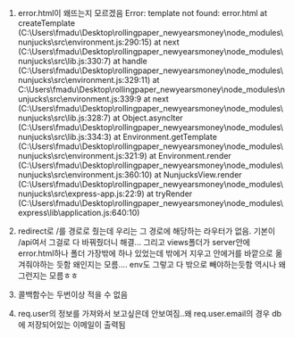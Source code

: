 



1. error.html이 왜뜨는지 모르겠음
Error: template not found: error.html
    at createTemplate (C:\Users\fmadu\Desktop\rollingpaper_newyearsmoney\node_modules\nunjucks\src\environment.js:290:15)
    at next (C:\Users\fmadu\Desktop\rollingpaper_newyearsmoney\node_modules\nunjucks\src\lib.js:330:7)
    at handle (C:\Users\fmadu\Desktop\rollingpaper_newyearsmoney\node_modules\nunjucks\src\environment.js:329:11)
    at C:\Users\fmadu\Desktop\rollingpaper_newyearsmoney\node_modules\nunjucks\src\environment.js:339:9
    at next (C:\Users\fmadu\Desktop\rollingpaper_newyearsmoney\node_modules\nunjucks\src\lib.js:328:7)
    at Object.asyncIter (C:\Users\fmadu\Desktop\rollingpaper_newyearsmoney\node_modules\nunjucks\src\lib.js:334:3)
    at Environment.getTemplate (C:\Users\fmadu\Desktop\rollingpaper_newyearsmoney\node_modules\nunjucks\src\environment.js:321:9)
    at Environment.render (C:\Users\fmadu\Desktop\rollingpaper_newyearsmoney\node_modules\nunjucks\src\environment.js:360:10)
    at NunjucksView.render (C:\Users\fmadu\Desktop\rollingpaper_newyearsmoney\node_modules\nunjucks\src\express-app.js:22:9)
    at tryRender (C:\Users\fmadu\Desktop\rollingpaper_newyearsmoney\node_modules\express\lib\application.js:640:10)

2. redirect로 /를 경로로 줬는데 우리는 그 경로에 해당하는 라우터가 없음. 기본이 /api여서 그걸로 다 바꿔줬더니 해결...
그리고 views폴더가 server안에 error.html하나 폴더 가장밖에 하나 있었는데 밖에거 지우고 안에거를 바깥으로 옮겨줘야하는 듯함 왜인지는 모름.... env도 그렇고 다 밖으로 빼야하는듯함 역시나 왜그런지는 모름ㅎㅎ

3. 콜백함수는 두번이상 적을 수 없음

4. req.user의 정보를 가져와서 보고싶은데 안보여짐..왜
req.user.email의 경우 db에 저장되어있는 이메일이 출력됨
